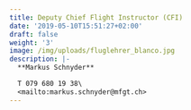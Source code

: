 ```yaml
---
title: Deputy Chief Flight Instructor (CFI)
date: '2019-05-10T15:51:27+02:00'
draft: false
weight: '3'
image: /img/uploads/fluglehrer_blanco.jpg
description: |-
  **Markus Schnyder**

  T 079 680 19 38\
  <mailto:markus.schnyder@mfgt.ch>
---
```


